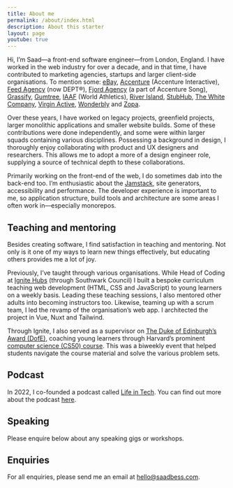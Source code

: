 ```yaml
---
title: About me
permalink: /about/index.html
description: About this starter
layout: page
youtube: true
---
```


Hi, I’m Saad—a front-end software engineer—from London, England. I have worked in the web industry for over a decade, and in that time, I have contributed to marketing agencies, startups and larger client-side organisations. To mention some: [eBay](https://www.ebay.com/), [Accenture](https://www.accenture.com/) (Accenture Interactive), [Feed Agency](https://feed.xyz/) (now DEPT®), [Fjord Agency](https://www.accenture.com/us-en/services/song/unlock-your-potential) (a part of Accenture Song), [Grassify](https://grassify.co.uk/), [Gumtree](https://www.gumtree.com/), [IAAF](https://worldathletics.org/) (World Athletics), [River Island](https://www.riverisland.com/), [StubHub](https://www.stubhub.com/), [The White Company](https://www.thewhitecompany.com/), [Virgin Active](https://www.virginactive.com/), [Wonderbly](https://www.wonderbly.com/) and [Zopa](https://www.zopa.com/).

Over these years, I have worked on legacy projects, greenfield projects, larger monolithic applications and smaller website builds. Some of these contributions were done independently, and some were within larger squads containing various disciplines. Possessing a background in design, I thoroughly enjoy collaborating with product and UX designers and researchers. This allows me to adopt a more of a design engineer role, supplying a source of technical depth to these collaborations.

Primarily working on the front-end of the web, I do sometimes dab into the back-end too. I’m enthusiastic about the [Jamstack](https://jamstack.org/), site generators, accessibility and performance. The developer experience is important to me, so application structure, build tools and architecture are some areas I often work in—especially monorepos.

## Teaching and mentoring

Besides creating software, I find satisfaction in teaching and mentoring. Not only is it one of my ways to learn new things effectively, but educating others provides me a lot of joy.

Previously, I’ve taught through various organisations. While Head of Coding at [Ignite Hubs](https://www.ignitehubs.org.uk/) (through Southwark Council) I built a bespoke curriculum teaching web development (HTML, CSS and JavaScript) to young learners on a weekly basis. Leading these teaching sessions, I also mentored other adults into becoming instructors too. Likewise, teaming up with a scrum team, I led the revamp of the organisation’s web app. I architected the project in Vue, Nuxt and Tailwind.

Through Ignite, I also served as a supervisor on [The Duke of Edinburgh’s Award (DofE)](https://www.dofe.org/), coaching young learners through Harvard’s prominent [computer science (CS50) course](https://pll.harvard.edu/course/cs50-introduction-computer-science?delta=0). This was a biweekly event that helped students navigate the course material and solve the various problem sets.

## Podcast

In 2022, I co-founded a podcast called [Life in Tech](https://open.spotify.com/show/5CpnRJqTwRTTa6VDgpgcgk). You can find out more about the podcast [here](/podcast/).

## Speaking

Please enquire below about any speaking gigs or workshops.

## Enquiries

For all enquiries, please send me an email at hello@saadbess.com.

<!-- Based on the [companion website](https://buildexcellentwebsit.es/) of Andy Bell's talk 'Be the browser’s mentor, not its micromanager'. It takes over a core functionality: Using Tailwind CSS to generate CSS variables based on design tokens.

Like buildexcellentwebsit.es, this starter uses modern CSS, fluid type & space, flexible Layouts and Progressive Enhancement, wrapped in a basic template, ideal for personal websites and other small projects.

The aim is to hopefully spread the use of this _excellent_ workflow. To work with it efficiently you should be familiar with [cube.fyi](https://cube.fyi/), [utopia.fyi](https://utopia.fyi/) and [every-layout.dev](https://every-layout.dev/).

- Find out more on https://buildexcellentwebsit.es/.
- Remix the original: https://glitch.com/edit/#!/remix/build-excellent-websites

Edit your preferences (colors, fonts, fluid text sizes etc.) in `src/assets/design-tokens`.

## Watch the talk

{% youtube 'JqnMI1AXl6w', 'Andy Bell – Be the browser’s mentor, not its micromanager' %} -->
